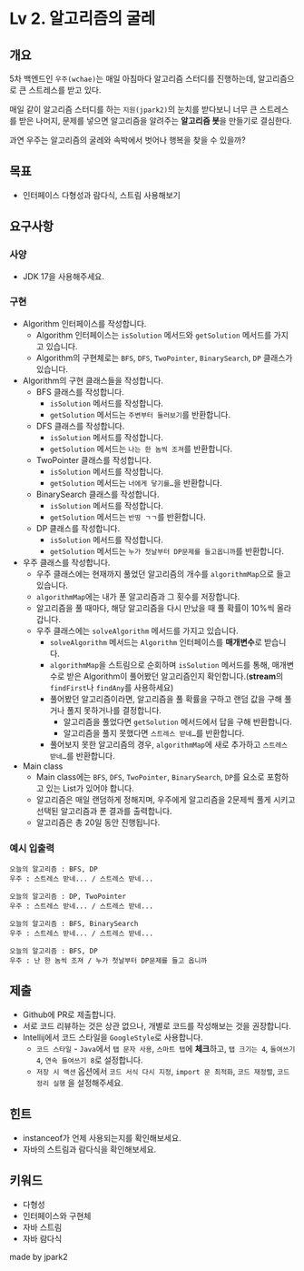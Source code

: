 # Lv 2. 알고리즘의 굴레

## 개요


5차 백엔드인 `우주(wchae)`는 매일 아침마다 알고리즘 스터디를 진행하는데, 알고리즘으로 큰 스트레스를 받고 있다.

매일 같이 알고리즘 스터디를 하는 `지원(jpark2)`의 눈치를 받다보니 너무 큰 스트레스를 받은 나머지, 문제를 넣으면 알고리즘을 알려주는 **알고리즘 봇**을 만들기로 결심한다.


과연 우주는 알고리즘의 굴레와 속박에서 벗어나 행복을 찾을 수 있을까?

## 목표

- 인터페이스 다형성과 람다식, 스트림 사용해보기

## 요구사항

### 사양

- JDK 17을 사용해주세요.

### 구현

- Algorithm 인터페이스를 작성합니다.
    - Algorithm 인터페이스는 `isSolution` 메서드와 `getSolution` 메서드를 가지고 있습니다.
    - Algorithm의 구현체로는 `BFS`, `DFS`, `TwoPointer`, `BinarySearch`, `DP` 클래스가 있습니다.
- Algorithm의 구현 클래스들을 작성합니다.
    - BFS 클래스를 작성합니다.
        - `isSolution` 메서드를 작성합니다.
        - `getSolution` 메서드는 `주변부터 둘러보기`를 반환합니다.
    - DFS 클래스를 작성합니다.
        - `isSolution` 메서드를 작성합니다.
        - `getSolution` 메서드는 `나는 한 놈씩 조져`를 반환합니다.
    - TwoPointer 클래스를 작성합니다.
        - `isSolution` 메서드를 작성합니다.
        - `getSolution` 메서드는 `너에게 닿기를…`을 반환합니다.
    - BinarySearch 클래스를 작성합니다.
        - `isSolution` 메서드를 작성합니다.
        - `getSolution` 메서드는 `반띵 ㄱㄱ`를 반환합니다.
    - DP 클래스를 작성합니다.
        - `isSolution` 메서드를 작성합니다.
        - `getSolution` 메서드는 `누가 첫날부터 DP문제를 들고옵니까`를 반환합니다.
- 우주 클래스를 작성합니다.
    - 우주 클래스에는 현재까지 풀었던 알고리즘의 개수를 `algorithmMap`으로 들고 있습니다.
    - `algorithmMap`에는 내가 푼 알고리즘과 그 횟수를 저장합니다.
    - 알고리즘을 풀 때마다, 해당 알고리즘을 다시 만났을 때 풀 확률이 10%씩 올라갑니다.
    - 우주 클래스에는 `solveAlgorithm` 메서드를 가지고 있습니다.
        - `solveAlgorithm` 메서드는 `Algorithm` 인터페이스를 **매개변수**로 받습니다.
        - `algorithmMap`을 스트림으로 순회하며 `isSolution` 메서드를 통해, 매개변수로 받은 Algorithm이 풀어봤던 알고리즘인지 확인합니다.(**stream**의 `findFirst`나 `findAny`를 사용하세요)
        - 풀어봤던 알고리즘이라면, 알고리즘을 풀 확률을 구하고 랜덤 값을 구해 풀거나 풀지 못하거나를 결정합니다.
            - 알고리즘을 풀었다면 `getSolution` 메서드에서 답을 구해 반환합니다.
            - 알고리즘을 풀지 못했다면 `스트레스 받네…`를 반환합니다.
        - 풀어보지 못한 알고리즘의 경우, `algorithmMap`에 새로 추가하고 `스트레스 받네…`를 반환합니다.
- Main class
    - Main class에는 `BFS`, `DFS`, `TwoPointer`, `BinarySearch`, `DP`를 요소로 포함하고 있는 List가 있어야 합니다.
    - 알고리즘은 매일 랜덤하게 정해지며, 우주에게 알고리즘을 2문제씩 풀게 시키고 선택된 알고리즘과 푼 결과를 출력합니다.
    - 알고리즘은 총 20일 동안 진행됩니다.

### 예시 입출력

```
오늘의 알고리즘 : BFS, DP
우주 : 스트레스 받네... / 스트레스 받네...

오늘의 알고리즘 : DP, TwoPointer
우주 : 스트레스 받네... / 스트레스 받네...

오늘의 알고리즘 : BFS, BinarySearch
우주 : 스트레스 받네... / 스트레스 받네...

오늘의 알고리즘 : BFS, DP
우주 : 난 한 놈씩 조져 / 누가 첫날부터 DP문제를 들고 옵니까
```

## 제출

- Github에 PR로 제출합니다.
- 서로 코드 리뷰하는 것은 상관 없으나, 개별로 코드를 작성해보는 것을 권장합니다.
- Intellij에서 코드 스타일을 `GoogleStyle`로 사용합니다.
    - `코드 스타일` - `Java`에서 `탭 문자 사용`, `스마트 탭`에 **체크**하고, `탭 크기는 4`, `들여쓰기 4`, `연속 들여쓰기 8`로 설정합니다.
    - `저장 시 액션` 옵션에서 `코드 서식 다시 지정`, `import 문 최적화`, `코드 재정렬`, `코드 정리 실행` 을 설정해주세요.

## 힌트

- instanceof가 언제 사용되는지를 확인해보세요.
- 자바의 스트림과 람다식을 확인해보세요.

## 키워드

- 다형성
- 인터페이스와 구현체
- 자바 스트림
- 자바 람다식

made by jpark2